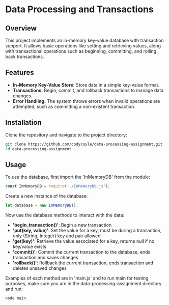 # Data Processing and Transactions

## Overview
This project implements an in-memory key-value database with transaction support. It allows basic operations like setting and retrieving values, along with transactional operations such as beginning, committing, and rolling back transactions.

## Features
- **In-Memory Key-Value Store:** Store data in a simple key-value format.
- **Transactions:** Begin, commit, and rollback transactions to manage data changes.
- **Error Handling:** The system throws errors when invalid operations are attempted, such as committing a non-existent transaction.

## Installation
Clone the repository and navigate to the project directory:
```bash
git clone https://github.com/codycoyle/data-processing-assignment.git
cd data-processing-assignment
```

## Usage
To use the database, first import the 'InMemoryDB' from the module:
```javascript
const InMemoryDB = require('./InMemoryDb.js');
```

Create a new instance of the database:
```javascript
let database = new InMemoryDB();
```

Now use the database methods to interact with the data:
- **'begin_transaction()'**: Begin a new transaction
- **'put(key, value)'**: Set the value for a key, must be during a transaction, only (String, Integer) key and pair allowed
- **'get(key)'**: Retrieve the value associated for a key, returns null if no key/value exists
- **'commit()'**: Commit the current transaction to the database, ends transaction and saves changes
- **'rollback()'**: Rollback the current transaction, ends transaction and deletes unsaved changes

Examples of each method are in 'main.js' and to run main for testing purposes, make sure you are in the data-processing-assignment directory and run:
```bash
node main
```
